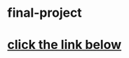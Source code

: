 # final-project
# [click the link below](https://1drv.ms/f/c/8163d8be51c50792/EisieEaTU6VIur_fjcMpAMgBsQxTR9KjIDLZima6q2a3CQ?e=ymaxLQ)
